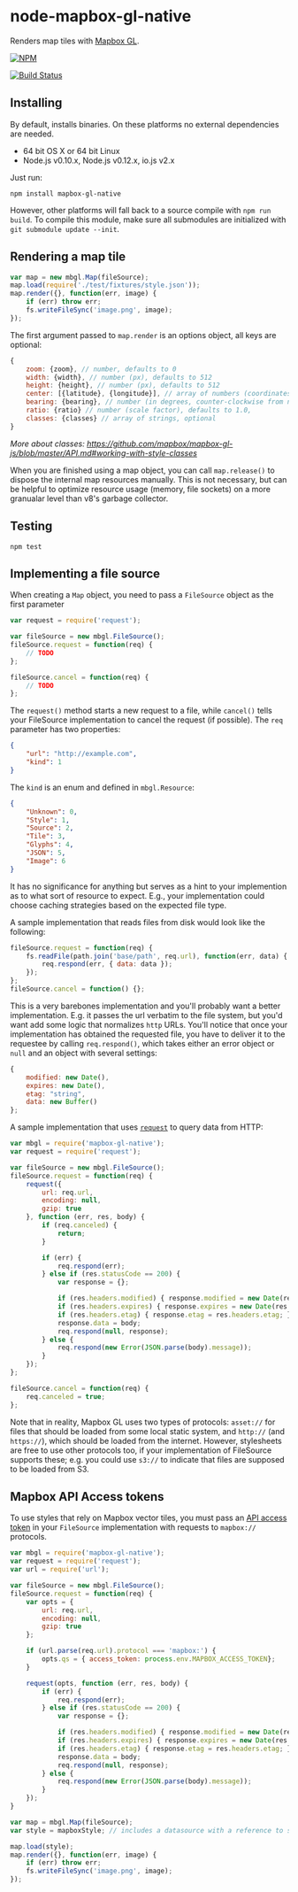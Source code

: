 # node-mapbox-gl-native

Renders map tiles with [Mapbox GL](https://github.com/mapbox/mapbox-gl-native).


[![NPM](https://nodei.co/npm/mapbox-gl-native.png)](https://npmjs.org/package/mapbox-gl-native)

[![Build Status](https://travis-ci.org/mapbox/node-mapbox-gl-native.svg?branch=master)](https://travis-ci.org/mapbox/node-mapbox-gl-native)

## Installing

By default, installs binaries. On these platforms no external dependencies are needed.

- 64 bit OS X or 64 bit Linux
- Node.js v0.10.x, Node.js v0.12.x, io.js v2.x

Just run:

```
npm install mapbox-gl-native
```

However, other platforms will fall back to a source compile with `npm run build`. To compile this module, make sure all submodules are initialized with `git submodule update --init`.

## Rendering a map tile

```js
var map = new mbgl.Map(fileSource);
map.load(require('./test/fixtures/style.json'));
map.render({}, function(err, image) {
    if (err) throw err;
    fs.writeFileSync('image.png', image);
});
```

The first argument passed to `map.render` is an options object, all keys are optional:

```js
{
    zoom: {zoom}, // number, defaults to 0
    width: {width}, // number (px), defaults to 512
    height: {height}, // number (px), defaults to 512
    center: [{latitude}, {longitude}], // array of numbers (coordinates), defaults to [0,0]
    bearing: {bearing}, // number (in degrees, counter-clockwise from north), defaults to 0
    ratio: {ratio} // number (scale factor), defaults to 1.0,
    classes: {classes} // array of strings, optional
}
```

_More about classes: https://github.com/mapbox/mapbox-gl-js/blob/master/API.md#working-with-style-classes_

When you are finished using a map object, you can call `map.release()` to dispose the internal map resources manually. This is not necessary, but can be helpful to optimize resource usage (memory, file sockets) on a more granualar level than v8's garbage collector.

## Testing

```
npm test
```

## Implementing a file source

When creating a `Map` object, you need to pass a `FileSource` object as the first parameter

```js
var request = require('request');

var fileSource = new mbgl.FileSource();
fileSource.request = function(req) {
    // TODO
};

fileSource.cancel = function(req) {
    // TODO
};
```

The `request()` method starts a new request to a file, while `cancel()` tells your FileSource implementation to cancel the request (if possible). The `req` parameter has two properties:

```json
{
    "url": "http://example.com",
    "kind": 1
}
```

The `kind` is an enum and defined in `mbgl.Resource`:

```json
{
    "Unknown": 0,
    "Style": 1,
    "Source": 2,
    "Tile": 3,
    "Glyphs": 4,
    "JSON": 5,
    "Image": 6
}
```

It has no significance for anything but serves as a hint to your implemention as to what sort of resource to expect. E.g., your implementation could choose caching strategies based on the expected file type.

A sample implementation that reads files from disk would look like the following:

```js
fileSource.request = function(req) {
    fs.readFile(path.join('base/path', req.url), function(err, data) {
        req.respond(err, { data: data });
    });
};
fileSource.cancel = function() {};
```

This is a very barebones implementation and you'll probably want a better implementation. E.g. it passes the url verbatim to the file system, but you'd want add some logic that normalizes `http` URLs. You'll notice that once your implementation has obtained the requested file, you have to deliver it to the requestee by calling `req.respond()`, which takes either an error object or `null` and an object with several settings:

```js
{
    modified: new Date(),
    expires: new Date(),
    etag: "string",
    data: new Buffer()
};
```

A sample implementation that uses [`request`](https://github.com/request/request) to query data from HTTP:

```js
var mbgl = require('mapbox-gl-native');
var request = require('request');

var fileSource = new mbgl.FileSource();
fileSource.request = function(req) {
    request({
        url: req.url,
        encoding: null,
        gzip: true
    }, function (err, res, body) {
        if (req.canceled) {
            return;
        }

        if (err) {
            req.respond(err);
        } else if (res.statusCode == 200) {
            var response = {};

            if (res.headers.modified) { response.modified = new Date(res.headers.modified); }
            if (res.headers.expires) { response.expires = new Date(res.headers.expires); }
            if (res.headers.etag) { response.etag = res.headers.etag; }
            response.data = body;
            req.respond(null, response);
        } else {
            req.respond(new Error(JSON.parse(body).message));
        }
    });
};

fileSource.cancel = function(req) {
    req.canceled = true;
};
```

Note that in reality, Mapbox GL uses two types of protocols: `asset://` for files that should be loaded from some local static system, and `http://` (and `https://`), which should be loaded from the internet. However, stylesheets are free to use other protocols too, if your implementation of FileSource supports these; e.g. you could use `s3://` to indicate that files are supposed to be loaded from S3.

## Mapbox API Access tokens

To use styles that rely on Mapbox vector tiles, you must pass an [API access token](https://www.mapbox.com/developers/api/#access-tokens) in your `FileSource` implementation with requests to `mapbox://` protocols.

```js
var mbgl = require('mapbox-gl-native');
var request = require('request');
var url = require('url');

var fileSource = new mbgl.FileSource();
fileSource.request = function(req) {
    var opts = {
        url: req.url,
        encoding: null,
        gzip: true
    };

    if (url.parse(req.url).protocol === 'mapbox:') {
        opts.qs = { access_token: process.env.MAPBOX_ACCESS_TOKEN};
    }

    request(opts, function (err, res, body) {
        if (err) {
            req.respond(err);
        } else if (res.statusCode == 200) {
            var response = {};

            if (res.headers.modified) { response.modified = new Date(res.headers.modified); }
            if (res.headers.expires) { response.expires = new Date(res.headers.expires); }
            if (res.headers.etag) { response.etag = res.headers.etag; }
            response.data = body;
            req.respond(null, response);
        } else {
            req.respond(new Error(JSON.parse(body).message));
        }
    });
}

var map = mbgl.Map(fileSource);
var style = mapboxStyle; // includes a datasource with a reference to something like `mapbox://mapbox.mapbox-streets-v6`

map.load(style);
map.render({}, function(err, image) {
    if (err) throw err;
    fs.writeFileSync('image.png', image);
});

```

